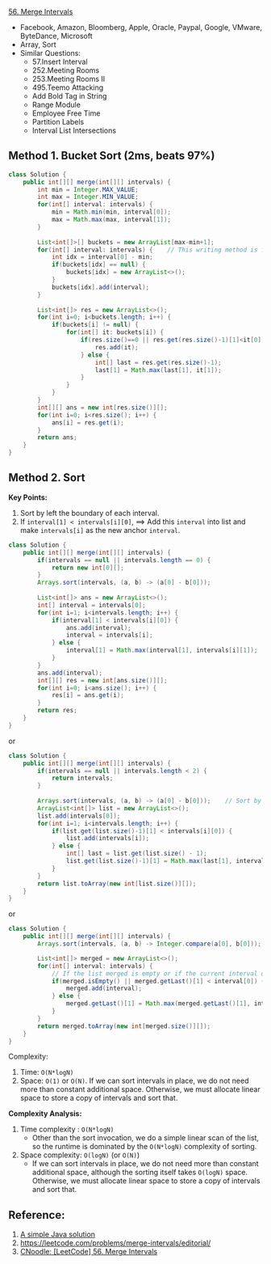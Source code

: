 [56. Merge Intervals](https://leetcode.com/problems/merge-intervals/)

* Facebook, Amazon, Bloomberg, Apple, Oracle, Paypal, Google, VMware, ByteDance, Microsoft
* Array, Sort
* Similar Questions:
    * 57.Insert Interval
    * 252.Meeting Rooms
    * 253.Meeting Rooms II
    * 495.Teemo Attacking
    * Add Bold Tag in String
    * Range Module
    * Employee Free Time
    * Partition Labels
    * Interval List Intersections


## Method 1. Bucket Sort (2ms, beats 97%)
```java
class Solution {
    public int[][] merge(int[][] intervals) {
        int min = Integer.MAX_VALUE;
        int max = Integer.MIN_VALUE;
        for(int[] interval: intervals) {
            min = Math.min(min, interval[0]);
            max = Math.max(max, interval[1]);
        }
        
        List<int[]>[] buckets = new ArrayList[max-min+1];
        for(int[] interval: intervals) {    // This writing method is faster
            int idx = interval[0] - min;
            if(buckets[idx] == null) {
                buckets[idx] = new ArrayList<>();
            }
            buckets[idx].add(interval);
        }
        
        List<int[]> res = new ArrayList<>();
        for(int i=0; i<buckets.length; i++) {
            if(buckets[i] != null) {
                for(int[] it: buckets[i]) {
                    if(res.size()==0 || res.get(res.size()-1)[1]<it[0]) {
                        res.add(it);
                    } else {
                        int[] last = res.get(res.size()-1);
                        last[1] = Math.max(last[1], it[1]);
                    }
                }
            }
        }
        int[][] ans = new int[res.size()][];
        for(int i=0; i<res.size(); i++) {
            ans[i] = res.get(i);
        }
        return ans;
    }
}
```


## Method 2. Sort
**Key Points:**
1. Sort by left the boundary of each interval.
2. If `interval[1] < intervals[i][0]`, ==> Add this `interval` into list and make `intervals[i]` as the new anchor `interval`.
```java
class Solution {
    public int[][] merge(int[][] intervals) {
        if(intervals == null || intervals.length == 0) {
            return new int[0][];
        }
        Arrays.sort(intervals, (a, b) -> (a[0] - b[0]));
        
        List<int[]> ans = new ArrayList<>();
        int[] interval = intervals[0];
        for(int i=1; i<intervals.length; i++) {
            if(interval[1] < intervals[i][0]) {
                ans.add(interval);
                interval = intervals[i];
            } else {
                interval[1] = Math.max(interval[1], intervals[i][1]);
            }
        }
        ans.add(interval);
        int[][] res = new int[ans.size()][];
        for(int i=0; i<ans.size(); i++) {
            res[i] = ans.get(i);
        }
        return res;
    }
}
```

or 

```java
class Solution {
    public int[][] merge(int[][] intervals) {
        if(intervals == null || intervals.length < 2) {
            return intervals;
        }
        
        Arrays.sort(intervals, (a, b) -> (a[0] - b[0]));    // Sort by start time
        ArrayList<int[]> list = new ArrayList<>();
        list.add(intervals[0]);
        for(int i=1; i<intervals.length; i++) {
            if(list.get(list.size()-1)[1] < intervals[i][0]) {
                list.add(intervals[i]);
            } else {
                int[] last = list.get(list.size() - 1);
                list.get(list.size()-1)[1] = Math.max(last[1], intervals[i][1]);
            }
        }
        return list.toArray(new int[list.size()][]);
    }
}
```

or 

```Java
class Solution {
    public int[][] merge(int[][] intervals) {
        Arrays.sort(intervals, (a, b) -> Integer.compare(a[0], b[0]));

        List<int[]> merged = new ArrayList<>();
        for(int[] interval: intervals) {
            // If the list merged is empty or if the current interval doesn't have overlap with the previous, simple append it
            if(merged.isEmpty() || merged.getLast()[1] < interval[0]) {
                merged.add(interval);
            } else {
                merged.getLast()[1] = Math.max(merged.getLast()[1], interval[1]);
            }
        }
        return merged.toArray(new int[merged.size()][]);
    }
}
```

Complexity:
1. Time: `O(N*logN)`
2. Space: `O(1)` or `O(N)`. If we can sort intervals in place, we do not need more than constant additional space. Otherwise, we must allocate linear space to store a copy of intervals and sort that.

**Complexity Analysis:**
1. Time complexity : `O(N*logN)`
    * Other than the sort invocation, we do a simple linear scan of the list, so the runtime is dominated by the `O(N*logN)` complexity of sorting.
2. Space complexity: `O(log⁡N)` (or `O(N)`)
    * If we can sort intervals in place, we do not need more than constant additional space, although the sorting itself takes `O(logN)` space. Otherwise, we must allocate linear space to store a copy of intervals and sort that.


## Reference:
1. [A simple Java solution](https://leetcode.com/problems/merge-intervals/discuss/21222/A-simple-Java-solution)
2. https://leetcode.com/problems/merge-intervals/editorial/
3. [CNoodle: [LeetCode] 56. Merge Intervals](https://www.cnblogs.com/cnoodle/p/11774880.html)
